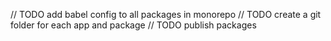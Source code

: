 // TODO add babel config to all packages in monorepo
// TODO create a git folder for each app and package
// TODO publish packages
